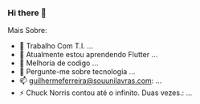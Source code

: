 ### Hi there 👋



Mais Sobre:

- 🔭 Trabalho Com T.I. ...
- 🌱 Atualmente estou aprendendo Flutter ...
- 🤔 Melhoria de codigo ...
- 💬 Pergunte-me sobre tecnologia ...
- 📫 guilhermeferreira@souunilavras.com: ...
- ⚡ Chuck Norris contou até o infinito. Duas vezes.: ...


